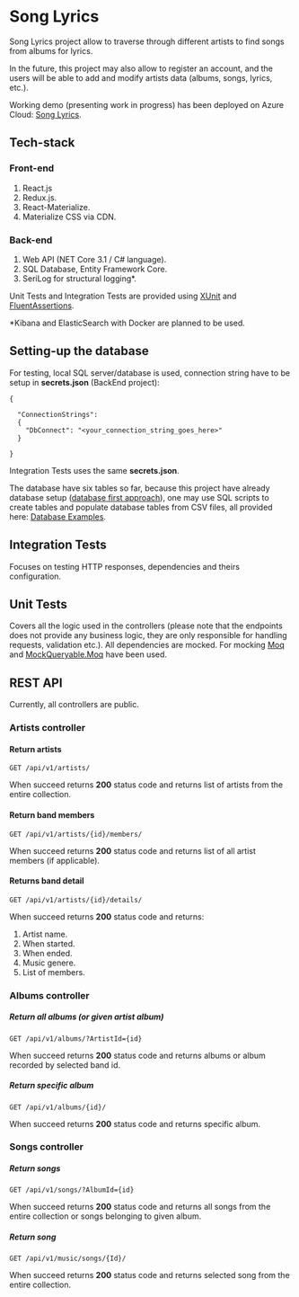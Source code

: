 # Song Lyrics

Song Lyrics project allow to traverse through different artists to find songs from albums for lyrics.

In the future, this project may also allow to register an account, and the users will be able to add and modify artists data (albums, songs, lyrics, etc.).

Working demo (presenting work in progress) has been deployed on Azure Cloud: [Song Lyrics](https://songlyrics.azurewebsites.net).

## Tech-stack

### Front-end

1. React.js
1. Redux.js.
1. React-Materialize.
1. Materialize CSS via CDN.

### Back-end

1. Web API (NET Core 3.1 / C# language).
1. SQL Database, Entity Framework Core.
1. SeriLog for structural logging*.

Unit Tests and Integration Tests are provided using [XUnit](https://github.com/xunit/xunit) and [FluentAssertions](https://github.com/fluentassertions/fluentassertions).

*Kibana and ElasticSearch with Docker are planned to be used.

## Setting-up the database

For testing, local SQL server/database is used, connection string have to be setup in __secrets.json__ (BackEnd project):

```
{

  "ConnectionStrings": 
  {
    "DbConnect": "<your_connection_string_goes_here>"
  }

}
```

Integration Tests uses the same __secrets.json__.

The database have six tables so far, because this project have already database setup ([database first approach](https://entityframeworkcore.com/approach-database-first)), one may use SQL scripts to create tables and populate database tables from CSV files, all provided here: [Database Examples](https://github.com/TomaszKandula/SongLyrics/tree/master/DatabaseExamples).

## Integration Tests

Focuses on testing HTTP responses, dependencies and theirs configuration.

## Unit Tests

Covers all the logic used in the controllers (please note that the endpoints does not provide any business logic, they are only responsible for handling requests, validation etc.). All dependencies are mocked. For mocking [Moq](https://github.com/moq/moq4) and [MockQueryable.Moq](https://github.com/romantitov/MockQueryable) have been used. 

## REST API

Currently, all controllers are public.

### Artists controller

#### Return artists

```
GET /api/v1/artists/
```

When succeed returns **200** status code and returns list of artists from the entire collection.

#### Return band members

```
GET /api/v1/artists/{id}/members/
```

When succeed returns **200** status code and returns list of all artist members (if applicable).

#### Returns band detail

```
GET /api/v1/artists/{id}/details/
```

When succeed returns **200** status code and returns:

1. Artist name.
1. When started.
1. When ended.
1. Music genere.
1. List of members.

### Albums controller

##### Return all albums (or given artist album)

```
GET /api/v1/albums/?ArtistId={id}
```

When succeed returns **200** status code and returns albums or album recorded by selected band id.

##### Return specific album

```
GET /api/v1/albums/{id}/
```

When succeed returns **200** status code and returns specific album.

### Songs controller

##### Return songs

```
GET /api/v1/songs/?AlbumId={id}
```

When succeed returns **200** status code and returns all songs from the entire collection or songs belonging to given album.

##### Return song

```
GET /api/v1/music/songs/{Id}/
```

When succeed returns **200** status code and returns selected song from the entire collection.

